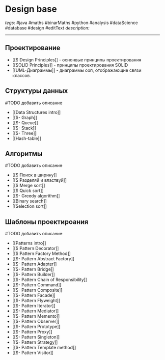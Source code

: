 # Design base
*tegs:* #java #maths #binarMaths #python #analysis #dataScience #database #design #editText
*description:*

---

## Проектирование
- [[$ Design Principles]] - оснонвые принципы проектирования
- [[SOLID Principles]] - принципы проектирования SOLID
- [[UML-Диаграммы]] - диаграммы ооп, отображающие связи классов.

## Структуры данных
#TODO добавить описание
- [[Data Structures intro]]
- [[$- Graph]]
- [[$- Queue]]
- [[$- Stack]]
- [[$- Three]]
- [[Hash-table]]

## Алгоритмы
#TODO добавить описание
- [[$ Поиск в ширину]]
- [[$ Разделяй и властвуй]]
- [[$ Merge sort]]
- [[$ Quick sort]]
- [[$- Greedy algorithm]]
- [[Binary search]]
- [[Selection sort]]

## Шаблоны проектироания
#TODO добавить описание
- [[Patterns intro]]
- [[$ Pattern Decorator]]
- [[$ Pattern Factory Method]]
- [[$- Pattern Abstract Factory]]
- [[$- Pattern Adapter]]
- [[$- Pattern Bridge]]
- [[$- Pattern Builder]]
- [[$- Pattern Chain of Responsibility]]
- [[$- Pattern Command]]
- [[$- Pattern Composite]]
- [[$- Pattern Facade]]
- [[$- Pattern Flyweight]]
- [[$- Pattern Iterator]]
- [[$- Pattern Mediator]]
- [[$- Pattern Memento]]
- [[$- Pattern Observer]]
- [[$- Pattern Prototype]]
- [[$- Pattern Proxy]]
- [[$- Pattern Singleton]]
- [[$- Pattern Strategy]]
- [[$- Pattern Template method]]
- [[$- Pattern Visitor]]
